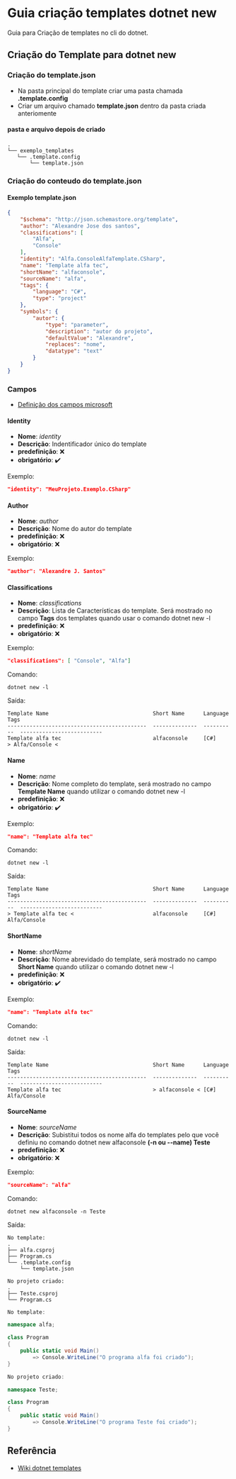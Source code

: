 # Guia criação templates dotnet new

Guia para Criação de templates no cli do dotnet.

## Criação do Template para dotnet new

### Criação do template.json

- Na pasta principal do template criar uma pasta chamada **.template.config**
- Criar um arquivo chamado **template.json** dentro da pasta criada anteriomente

#### pasta e arquivo depois de criado

```shell
.
└── exemplo_templates
   └── .template.config
       └── template.json
```

### Criação do conteudo do template.json

#### Exemplo template.json

```json
{
    "$schema": "http://json.schemastore.org/template",
    "author": "Alexandre Jose dos santos",
    "classifications": [
        "Alfa",
        "Console"
    ],
    "identity": "Alfa.ConsoleAlfaTemplate.CSharp",
    "name": "Template alfa tec",
    "shortName": "alfaconsole",
    "sourceName": "alfa",
    "tags": {
        "language": "C#",
        "type": "project"
    },
    "symbols": {
        "autor": {
            "type": "parameter",
            "description": "autor do projeto",
            "defaultValue": "Alexandre",
            "replaces": "nome",
            "datatype": "text"
        }
    }
}
```

### Campos

- [Definição dos campos microsoft](https://github.com/dotnet/templating/wiki/Reference-for-template.json)

#### Identity

- **Nome**: *identity*
- **Descrição**: Indentificador único do template
- **predefinição**: :x:
- **obrigatório**: :heavy_check_mark:

Exemplo:

```json
"identity": "MeuProjeto.Exemplo.CSharp"
```

#### Author

- **Nome**: *author*
- **Descrição**: Nome do autor do template
- **predefinição**: :x:
- **obrigatório**: :x:

Exemplo:

```json
"author": "Alexandre J. Santos"
```

#### Classifications

- **Nome**: *classifications*
- **Descrição**: Lista de Características do template. Será mostrado no campo **Tags** dos templates quando usar o comando dotnet new -l
- **predefinição**: :x:
- **obrigatório**: :x:

Exemplo:

```json
"classifications": [ "Console", "Alfa"]
```

Comando:

```shell
dotnet new -l
```

Saída:

```shell
Template Name                                 Short Name      Language    Tags                      
--------------------------------------------  --------------  ----------  --------------------------
Template alfa tec                             alfaconsole     [C#]        > Alfa/Console <
```

#### Name

- **Nome**: *name*
- **Descrição**: Nome completo do template, será mostrado no campo **Template Name** quando utilizar o comando dotnet new -l
- **predefinição**: :x:
- **obrigatório**: :heavy_check_mark:

Exemplo:

```json
"name": "Template alfa tec"
```

Comando:

```shell
dotnet new -l
```

Saída:

```shell
Template Name                                 Short Name      Language    Tags                      
--------------------------------------------  --------------  ----------  --------------------------
> Template alfa tec <                         alfaconsole     [C#]        Alfa/Console
```

#### ShortName

- **Nome**: *shortName*
- **Descrição**: Nome abrevidado do template, será mostrado no campo **Short Name** quando utilizar o comando dotnet new -l
- **predefinição**: :x:
- **obrigatório**: :heavy_check_mark:

Exemplo:

```json
"name": "Template alfa tec"
```

Comando:

```shell
dotnet new -l
```

Saída:

```shell
Template Name                                 Short Name      Language    Tags                      
--------------------------------------------  --------------  ----------  --------------------------
Template alfa tec                             > alfaconsole < [C#]        Alfa/Console
```

#### SourceName

- **Nome**: *sourceName*
- **Descrição**: Subistitui todos os nome alfa do templates pelo que você definiu no comando dotnet new alfaconsole **(-n ou --name) Teste**
- **predefinição**: :x:
- **obrigatório**: :x:

Exemplo:

```json
"sourceName": "alfa"
```

Comando:

```shell
dotnet new alfaconsole -n Teste
```

Saída:

```shell
No template: 
.
├── alfa.csproj
├── Program.cs
└── .template.config
    └── template.json

No projeto criado:
.
├── Teste.csproj
└── Program.cs
```

```C#
No template:

namespace alfa;

class Program
{
    public static void Main()
        => Console.WriteLine("O programa alfa foi criado");
}

No projeto criado:

namespace Teste;

class Program
{
    public static void Main()
        => Console.WriteLine("O programa Teste foi criado");
}
```

## Referência

- [Wiki dotnet templates](https://github.com/dotnet/templating/wiki)
